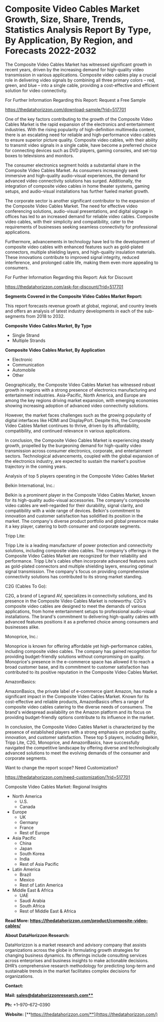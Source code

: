 ﻿
# **Composite Video Cables Market Growth, Size, Share, Trends, Statistics Analysis Report By Type, By Application, By Region, and Forecasts 2022-2032**
The Composite Video Cables Market has witnessed significant growth in recent years, driven by the increasing demand for high-quality video transmission in various applications. Composite video cables play a crucial role in delivering video signals by combining all three primary colors – red, green, and blue – into a single cable, providing a cost-effective and efficient solution for video connectivity.

For Further Information Regarding this Report: Request a Free Sample

<https://thedatahorizzon.com/download-sample/?rid=517701>

One of the key factors contributing to the growth of the Composite Video Cables Market is the rapid expansion of the electronics and entertainment industries. With the rising popularity of high-definition multimedia content, there is an escalating need for reliable and high-performance video cables to ensure superior picture quality. Composite video cables, with their ability to transmit video signals in a single cable, have become a preferred choice for connecting devices such as DVD players, gaming consoles, and set-top boxes to televisions and monitors.

The consumer electronics segment holds a substantial share in the Composite Video Cables Market. As consumers increasingly seek immersive and high-quality audio-visual experiences, the demand for advanced video connectivity solutions has surged. Additionally, the integration of composite video cables in home theater systems, gaming setups, and audio-visual installations has further fueled market growth.

The corporate sector is another significant contributor to the expansion of the Composite Video Cables Market. The need for effective video conferencing solutions, audio-visual presentations, and digital signage in offices has led to an increased demand for reliable video cables. Composite video cables, with their simplicity and compatibility, cater to the requirements of businesses seeking seamless connectivity for professional applications.

Furthermore, advancements in technology have led to the development of composite video cables with enhanced features such as gold-plated connectors, multiple shielding layers, and high-quality insulation materials. These innovations contribute to improved signal integrity, reduced interference, and prolonged cable life, making them even more appealing to consumers.

For Further Information Regarding this Report: Ask for Discount

<https://thedatahorizzon.com/ask-for-discount/?rid=517701>

**Segments Covered in the Composite Video Cables Market Report:**

This report forecasts revenue growth at global, regional, and country levels and offers an analysis of latest industry developments in each of the sub-segments from 2018 to 2032.

**Composite Video Cables Market, By Type**

- Single Strand
- Multiple Strands

**Composite Video Cables Market, By Application**

- Electronic
- Communication
- Automobile
- Other

Geographically, the Composite Video Cables Market has witnessed robust growth in regions with a strong presence of electronics manufacturing and entertainment industries. Asia-Pacific, North America, and Europe are among the key regions driving market expansion, with emerging economies showing increasing adoption of advanced video connectivity solutions.

However, the market faces challenges such as the growing popularity of digital interfaces like HDMI and DisplayPort. Despite this, the Composite Video Cables Market continues to thrive, driven by its affordability, compatibility, and continued relevance in various applications.

In conclusion, the Composite Video Cables Market is experiencing steady growth, propelled by the burgeoning demand for high-quality video transmission across consumer electronics, corporate, and entertainment sectors. Technological advancements, coupled with the global expansion of the electronics industry, are expected to sustain the market's positive trajectory in the coming years.

Analysis of top 5 players operating in the Composite Video Cables Market

Belkin International, Inc.:

Belkin is a prominent player in the Composite Video Cables Market, known for its high-quality audio-visual accessories. The company's composite video cables are well-regarded for their durability, signal clarity, and compatibility with a wide range of devices. Belkin's commitment to innovation and customer satisfaction has solidified its position in the market. The company's diverse product portfolio and global presence make it a key player, catering to both consumer and corporate segments.

Tripp Lite:

Tripp Lite is a leading manufacturer of power protection and connectivity solutions, including composite video cables. The company's offerings in the Composite Video Cables Market are recognized for their reliability and performance. Tripp Lite's cables often incorporate advanced features such as gold-plated connectors and multiple shielding layers, ensuring optimal signal transmission. The company's focus on providing comprehensive connectivity solutions has contributed to its strong market standing.

C2G (Cables To Go):

C2G, a brand of Legrand AV, specializes in connectivity solutions, and its presence in the Composite Video Cables Market is noteworthy. C2G's composite video cables are designed to meet the demands of various applications, from home entertainment setups to professional audio-visual installations. The brand's commitment to delivering high-quality cables with advanced features positions it as a preferred choice among consumers and businesses alike.

Monoprice, Inc.:

Monoprice is known for offering affordable yet high-performance cables, including composite video cables. The company has gained recognition for providing budget-friendly solutions without compromising on quality. Monoprice's presence in the e-commerce space has allowed it to reach a broad customer base, and its commitment to customer satisfaction has contributed to its positive reputation in the Composite Video Cables Market.

AmazonBasics:

AmazonBasics, the private label of e-commerce giant Amazon, has made a significant impact in the Composite Video Cables Market. Known for its cost-effective and reliable products, AmazonBasics offers a range of composite video cables catering to the diverse needs of consumers. The brand's widespread availability on the Amazon platform and its focus on providing budget-friendly options contribute to its influence in the market.

In conclusion, the Composite Video Cables Market is characterized by the presence of established players with a strong emphasis on product quality, innovation, and customer satisfaction. These top 5 players, including Belkin, Tripp Lite, C2G, Monoprice, and AmazonBasics, have successfully navigated the competitive landscape by offering diverse and technologically advanced solutions to meet the evolving demands of the consumer and corporate segments.

Want to change the report scope? Need Customization?

<https://thedatahorizzon.com/need-customization/?rid=517701>

Composite Video Cables Market: Regional Insights

- North America
  - U.S.
  - Canada
- Europe
  - UK
  - Germany
  - France
  - Rest of Europe
- Asia Pacific
  - China
  - Japan
  - South Korea
  - India
  - Rest of Asia Pacific
- Latin America
  - Brazil
  - Mexico
  - Rest of Latin America
- Middle East & Africa
  - UAE
  - Saudi Arabia
  - South Africa
  - Rest of Middle East & Africa

**Read More: https://thedatahorizzon.com/product/composite-video-cables/**

**About DataHorizzon Research:**

DataHorizzon is a market research and advisory company that assists organizations across the globe in formulating growth strategies for changing business dynamics. Its offerings include consulting services across enterprises and business insights to make actionable decisions. DHR’s comprehensive research methodology for predicting long-term and sustainable trends in the market facilitates complex decisions for organizations.

**Contact:**

**Mail: [sales@datahorizzonresearch.com**](mailto:sales@datahorizzonresearch.com)**

**Ph:** +1–970–672–0390

**Website:** [**https://thedatahorizzon.com/**](https://thedatahorizzon.com/)


